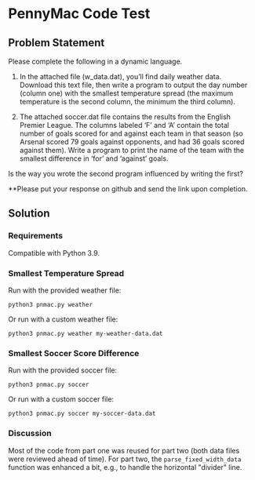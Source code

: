 # PennyMac Code Test

## Problem Statement

Please complete the following in a dynamic language. 

1) In the attached file (w\_data.dat), you’ll find daily weather data.
Download this text file, then write a program to output the day number (column
one) with the smallest temperature spread (the maximum temperature is the
second column, the minimum the third column).

2) The attached soccer.dat file contains the results from the English Premier
League.  The columns labeled ‘F’ and ‘A’ contain the total number of goals
scored for and against each team in that season (so Arsenal scored 79 goals
against opponents, and had 36 goals scored against them). Write a program to
print the name of the team with the smallest difference in ‘for’ and ‘against’
goals.

Is the way you wrote the second program influenced by writing the first?

**Please put your response on github and send the link upon completion.

## Solution

### Requirements

Compatible with Python 3.9.

### Smallest Temperature Spread

Run with the provided weather file:

    python3 pnmac.py weather

Or run with a custom weather file:

    python3 pnmac.py weather my-weather-data.dat

### Smallest Soccer Score Difference

Run with the provided soccer file:

    python3 pnmac.py soccer

Or run with a custom soccer file:

    python3 pnmac.py soccer my-soccer-data.dat

### Discussion

Most of the code from part one was reused for part two (both data files were
reviewed ahead of time). For part two, the `parse_fixed_width_data` function
was enhanced a bit, e.g., to handle the horizontal "divider" line.

